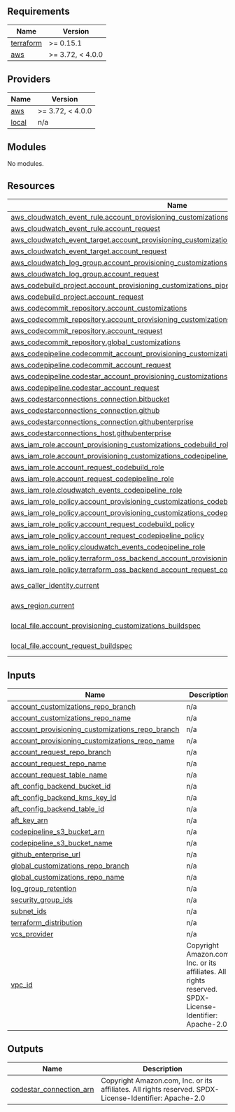 ## Requirements

| Name | Version |
|------|---------|
| <a name="requirement_terraform"></a> [terraform](#requirement\_terraform) | >= 0.15.1 |
| <a name="requirement_aws"></a> [aws](#requirement\_aws) | >= 3.72, < 4.0.0 |

## Providers

| Name | Version |
|------|---------|
| <a name="provider_aws"></a> [aws](#provider\_aws) | >= 3.72, < 4.0.0 |
| <a name="provider_local"></a> [local](#provider\_local) | n/a |

## Modules

No modules.

## Resources

| Name | Type |
|------|------|
| [aws_cloudwatch_event_rule.account_provisioning_customizations](https://registry.terraform.io/providers/hashicorp/aws/latest/docs/resources/cloudwatch_event_rule) | resource |
| [aws_cloudwatch_event_rule.account_request](https://registry.terraform.io/providers/hashicorp/aws/latest/docs/resources/cloudwatch_event_rule) | resource |
| [aws_cloudwatch_event_target.account_provisioning_customizations](https://registry.terraform.io/providers/hashicorp/aws/latest/docs/resources/cloudwatch_event_target) | resource |
| [aws_cloudwatch_event_target.account_request](https://registry.terraform.io/providers/hashicorp/aws/latest/docs/resources/cloudwatch_event_target) | resource |
| [aws_cloudwatch_log_group.account_provisioning_customizations](https://registry.terraform.io/providers/hashicorp/aws/latest/docs/resources/cloudwatch_log_group) | resource |
| [aws_cloudwatch_log_group.account_request](https://registry.terraform.io/providers/hashicorp/aws/latest/docs/resources/cloudwatch_log_group) | resource |
| [aws_codebuild_project.account_provisioning_customizations_pipeline](https://registry.terraform.io/providers/hashicorp/aws/latest/docs/resources/codebuild_project) | resource |
| [aws_codebuild_project.account_request](https://registry.terraform.io/providers/hashicorp/aws/latest/docs/resources/codebuild_project) | resource |
| [aws_codecommit_repository.account_customizations](https://registry.terraform.io/providers/hashicorp/aws/latest/docs/resources/codecommit_repository) | resource |
| [aws_codecommit_repository.account_provisioning_customizations](https://registry.terraform.io/providers/hashicorp/aws/latest/docs/resources/codecommit_repository) | resource |
| [aws_codecommit_repository.account_request](https://registry.terraform.io/providers/hashicorp/aws/latest/docs/resources/codecommit_repository) | resource |
| [aws_codecommit_repository.global_customizations](https://registry.terraform.io/providers/hashicorp/aws/latest/docs/resources/codecommit_repository) | resource |
| [aws_codepipeline.codecommit_account_provisioning_customizations](https://registry.terraform.io/providers/hashicorp/aws/latest/docs/resources/codepipeline) | resource |
| [aws_codepipeline.codecommit_account_request](https://registry.terraform.io/providers/hashicorp/aws/latest/docs/resources/codepipeline) | resource |
| [aws_codepipeline.codestar_account_provisioning_customizations](https://registry.terraform.io/providers/hashicorp/aws/latest/docs/resources/codepipeline) | resource |
| [aws_codepipeline.codestar_account_request](https://registry.terraform.io/providers/hashicorp/aws/latest/docs/resources/codepipeline) | resource |
| [aws_codestarconnections_connection.bitbucket](https://registry.terraform.io/providers/hashicorp/aws/latest/docs/resources/codestarconnections_connection) | resource |
| [aws_codestarconnections_connection.github](https://registry.terraform.io/providers/hashicorp/aws/latest/docs/resources/codestarconnections_connection) | resource |
| [aws_codestarconnections_connection.githubenterprise](https://registry.terraform.io/providers/hashicorp/aws/latest/docs/resources/codestarconnections_connection) | resource |
| [aws_codestarconnections_host.githubenterprise](https://registry.terraform.io/providers/hashicorp/aws/latest/docs/resources/codestarconnections_host) | resource |
| [aws_iam_role.account_provisioning_customizations_codebuild_role](https://registry.terraform.io/providers/hashicorp/aws/latest/docs/resources/iam_role) | resource |
| [aws_iam_role.account_provisioning_customizations_codepipeline_role](https://registry.terraform.io/providers/hashicorp/aws/latest/docs/resources/iam_role) | resource |
| [aws_iam_role.account_request_codebuild_role](https://registry.terraform.io/providers/hashicorp/aws/latest/docs/resources/iam_role) | resource |
| [aws_iam_role.account_request_codepipeline_role](https://registry.terraform.io/providers/hashicorp/aws/latest/docs/resources/iam_role) | resource |
| [aws_iam_role.cloudwatch_events_codepipeline_role](https://registry.terraform.io/providers/hashicorp/aws/latest/docs/resources/iam_role) | resource |
| [aws_iam_role_policy.account_provisioning_customizations_codebuild_policy](https://registry.terraform.io/providers/hashicorp/aws/latest/docs/resources/iam_role_policy) | resource |
| [aws_iam_role_policy.account_provisioning_customizations_codepipeline_policy](https://registry.terraform.io/providers/hashicorp/aws/latest/docs/resources/iam_role_policy) | resource |
| [aws_iam_role_policy.account_request_codebuild_policy](https://registry.terraform.io/providers/hashicorp/aws/latest/docs/resources/iam_role_policy) | resource |
| [aws_iam_role_policy.account_request_codepipeline_policy](https://registry.terraform.io/providers/hashicorp/aws/latest/docs/resources/iam_role_policy) | resource |
| [aws_iam_role_policy.cloudwatch_events_codepipeline_role](https://registry.terraform.io/providers/hashicorp/aws/latest/docs/resources/iam_role_policy) | resource |
| [aws_iam_role_policy.terraform_oss_backend_account_provisioning_customizations_codebuild_policy](https://registry.terraform.io/providers/hashicorp/aws/latest/docs/resources/iam_role_policy) | resource |
| [aws_iam_role_policy.terraform_oss_backend_account_request_codebuild_policy](https://registry.terraform.io/providers/hashicorp/aws/latest/docs/resources/iam_role_policy) | resource |
| [aws_caller_identity.current](https://registry.terraform.io/providers/hashicorp/aws/latest/docs/data-sources/caller_identity) | data source |
| [aws_region.current](https://registry.terraform.io/providers/hashicorp/aws/latest/docs/data-sources/region) | data source |
| [local_file.account_provisioning_customizations_buildspec](https://registry.terraform.io/providers/hashicorp/local/latest/docs/data-sources/file) | data source |
| [local_file.account_request_buildspec](https://registry.terraform.io/providers/hashicorp/local/latest/docs/data-sources/file) | data source |

## Inputs

| Name | Description | Type | Default | Required |
|------|-------------|------|---------|:--------:|
| <a name="input_account_customizations_repo_branch"></a> [account\_customizations\_repo\_branch](#input\_account\_customizations\_repo\_branch) | n/a | `string` | n/a | yes |
| <a name="input_account_customizations_repo_name"></a> [account\_customizations\_repo\_name](#input\_account\_customizations\_repo\_name) | n/a | `string` | n/a | yes |
| <a name="input_account_provisioning_customizations_repo_branch"></a> [account\_provisioning\_customizations\_repo\_branch](#input\_account\_provisioning\_customizations\_repo\_branch) | n/a | `string` | n/a | yes |
| <a name="input_account_provisioning_customizations_repo_name"></a> [account\_provisioning\_customizations\_repo\_name](#input\_account\_provisioning\_customizations\_repo\_name) | n/a | `string` | n/a | yes |
| <a name="input_account_request_repo_branch"></a> [account\_request\_repo\_branch](#input\_account\_request\_repo\_branch) | n/a | `string` | n/a | yes |
| <a name="input_account_request_repo_name"></a> [account\_request\_repo\_name](#input\_account\_request\_repo\_name) | n/a | `string` | n/a | yes |
| <a name="input_account_request_table_name"></a> [account\_request\_table\_name](#input\_account\_request\_table\_name) | n/a | `string` | n/a | yes |
| <a name="input_aft_config_backend_bucket_id"></a> [aft\_config\_backend\_bucket\_id](#input\_aft\_config\_backend\_bucket\_id) | n/a | `string` | n/a | yes |
| <a name="input_aft_config_backend_kms_key_id"></a> [aft\_config\_backend\_kms\_key\_id](#input\_aft\_config\_backend\_kms\_key\_id) | n/a | `string` | n/a | yes |
| <a name="input_aft_config_backend_table_id"></a> [aft\_config\_backend\_table\_id](#input\_aft\_config\_backend\_table\_id) | n/a | `string` | n/a | yes |
| <a name="input_aft_key_arn"></a> [aft\_key\_arn](#input\_aft\_key\_arn) | n/a | `string` | n/a | yes |
| <a name="input_codepipeline_s3_bucket_arn"></a> [codepipeline\_s3\_bucket\_arn](#input\_codepipeline\_s3\_bucket\_arn) | n/a | `string` | n/a | yes |
| <a name="input_codepipeline_s3_bucket_name"></a> [codepipeline\_s3\_bucket\_name](#input\_codepipeline\_s3\_bucket\_name) | n/a | `string` | n/a | yes |
| <a name="input_github_enterprise_url"></a> [github\_enterprise\_url](#input\_github\_enterprise\_url) | n/a | `string` | n/a | yes |
| <a name="input_global_customizations_repo_branch"></a> [global\_customizations\_repo\_branch](#input\_global\_customizations\_repo\_branch) | n/a | `string` | n/a | yes |
| <a name="input_global_customizations_repo_name"></a> [global\_customizations\_repo\_name](#input\_global\_customizations\_repo\_name) | n/a | `string` | n/a | yes |
| <a name="input_log_group_retention"></a> [log\_group\_retention](#input\_log\_group\_retention) | n/a | `string` | n/a | yes |
| <a name="input_security_group_ids"></a> [security\_group\_ids](#input\_security\_group\_ids) | n/a | `list(string)` | n/a | yes |
| <a name="input_subnet_ids"></a> [subnet\_ids](#input\_subnet\_ids) | n/a | `list(string)` | n/a | yes |
| <a name="input_terraform_distribution"></a> [terraform\_distribution](#input\_terraform\_distribution) | n/a | `string` | n/a | yes |
| <a name="input_vcs_provider"></a> [vcs\_provider](#input\_vcs\_provider) | n/a | `string` | n/a | yes |
| <a name="input_vpc_id"></a> [vpc\_id](#input\_vpc\_id) | Copyright Amazon.com, Inc. or its affiliates. All rights reserved. SPDX-License-Identifier: Apache-2.0 | `string` | n/a | yes |

## Outputs

| Name | Description |
|------|-------------|
| <a name="output_codestar_connection_arn"></a> [codestar\_connection\_arn](#output\_codestar\_connection\_arn) | Copyright Amazon.com, Inc. or its affiliates. All rights reserved. SPDX-License-Identifier: Apache-2.0 |
